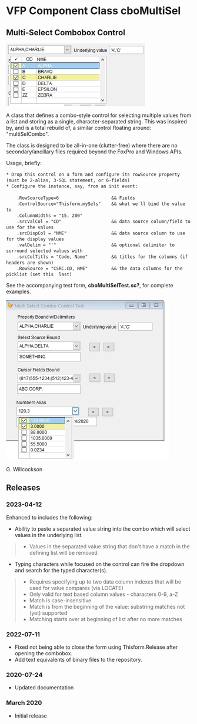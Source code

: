 VFP Component Class cboMultiSel
===============================
Multi-Select Combobox Control
-----------------------------

![Image of control](images/pic1.jpg)


A class that defines a combo-style control for selecting multiple values from a list and storing as a single, character-separated string. This was inspired by, and is a total rebuild of, a similar control floating around: "multiSelCombo".

The class is designed to be all-in-one (clutter-free) where there are no secondary/ancillary files required beyond the FoxPro and Windows APIs.

Usage, briefly:

	* Drop this control on a form and configure its rowSource property (must be 2-alias, 3-SQL statement, or 6-fields)
	* Configure the instance, say, from an init event:

		.RowSourceType=6					&& Fields
		.ControlSource="Thisform.mySels"	&& what we'll bind the value to
		.ColumnWidths = "15, 200"	
		.srcValCol = "CD"					&& data source column/field to use for the values
		.srcDispCol = "NME"					&& data source column to use for the display values
		.valDelim = "'"						&& optional delimiter to surround selected values with
		.srcColTitls = "Code, Name" 		&& titles for the columns (if headers are shown)
		.RowSource = "CSRC.CD, NME"			&& the data columns for the picklist (set this  last)

See the accompanying test form, **cboMultiSelTest.sc?**, for complete examples.

![Image of test screen](images/pic2.jpg)

G. Willcockson

## Releases

### 2023-04-12

Enhanced to includes the following:

- Ability to paste a separated value string into the combo which will select values in the underlying list.

> - Values in the separated value string that don't have a match in the defining list will be removed

- Typing characters while focused on the control can fire the dropdown and search for the typed character(s).

> - Requires specifying up to two data column indexes that will be used for value compares (via LOCATE)
> - Only valid for text based column values - characters 0-9, a-Z
> - Match is case-insensitive
> - Match is from the beginning of the value: substring  matches not (yet) supported
> - Matching starts over at beginning of list after no more matches

### 2022-07-11

* Fixed not being able to close the form using Thisform.Release after opening the combobox.
* Add text equivalents of binary files to the repository.

### 2020-07-24

* Updated documentation

### March 2020

* Initial release

